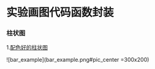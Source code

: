 # 实验画图代码函数封装

### 柱状图
1.[配色好的柱状图](/bar_figure+.ipynb)

![bar_example](bar_example.png#pic_center =300x200)

